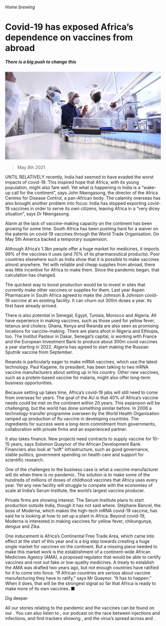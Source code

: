 ###### Home brewing

# Covid-19 has exposed Africa’s dependence on vaccines from abroad 

##### There is a big push to change this 

![image](images/20210508_MAP004_1.jpg) 

> May 8th 2021 

UNTIL RELATIVELY recently, India had seemed to have evaded the worst impacts of covid-19. This inspired hope that Africa, with its young population, might also fare well. Yet what is happening in India is a “wake-up call for the continent”, says John Nkengasong, the director of the Africa Centres for Disease Control, a pan-African body. The calamity overseas has also brought another problem into focus: India has stopped exporting covid-19 vaccines in order to serve its own citizens, leaving Africa in a “very dicey situation”, says Dr Nkengasong.

Alarm at the lack of vaccine-making capacity on the continent has been growing for some time. South Africa has been pushing hard for a waiver on the patents on covid-19 vaccines through the World Trade Organisation. On May 5th America backed a temporary suspension.


Although Africa’s 1.3bn people offer a huge market for medicines, it imports 99% of the vaccines it uses (and 70% of its pharmaceutical products). Poor countries elsewhere such as India show that it is possible to make vaccines almost anywhere. Yet with reliable and cheap supplies from abroad, there was little incentive for Africa to make them. Since the pandemic began, that calculation has changed.

The quickest way to boost production would be to invest in sites that currently make other vaccines or supplies for them. Last year Aspen Pharmacare in South Africa agreed to make the Johnson &amp; Johnson covid-19 vaccine at an existing facility. It can churn out 300m doses a year. Its first have already arrived.

There is also potential in Senegal, Egypt, Tunisia, Morocco and Algeria. All have experience in making vaccines, such as those used for yellow fever, tetanus and cholera. Ghana, Kenya and Rwanda are also seen as promising locations for vaccine-making. There are plans afoot in Nigeria and Ethiopia, too. The Institut Pasteur in Dakar, Senegal’s capital, is working with France and the European Investment Bank to produce about 300m covid vaccines a year starting in 2022. Algeria has agreed to start making the Russian Sputnik vaccine from September.

Rwanda is particularly eager to make mRNA vaccines, which use the latest technology. Paul Kagame, its president, has been talking to two mRNA vaccine manufacturers about setting up in his country. Other new vaccines, such as a protein-based vaccine for malaria, might also offer long-term business opportunities.

Because setting up takes time, Africa’s covid-19 jabs will still need to come from overseas for years. The goal of the AU is that 40% of Africa’s vaccine needs could be met on the continent within 20 years. This expansion will be challenging, but the world has done something similar before. In 2006 a technology-transfer programme overseen by the World Health Organisation ramped up production of flu vaccine in developing countries. The ingredients for success were a long-term commitment from governments, collaboration with private firms and an experienced partner.

It also takes finance. New projects need contracts to supply vaccine for 10-15 years, says Solomon Quaynor of the African Development Bank. Financiers also look at “soft” infrastructure, such as good governance, stable politics, government spending on health care and support for scientific research.

One of the challenges to the business case is what a vaccine manufacturer will do when there is no pandemic. The solution is to make some of the hundreds of millions of doses of childhood vaccines that Africa uses every year. Yet any new facility will struggle to compete with the economies of scale at India’s Serum Institute, the world’s largest vaccine producer.

Private firms are showing interest. The Serum Institute plans to start production outside India, though it has not said where. Stéphane Bancel, the boss of Moderna, which makes the high-tech mRNA covid-19 vaccine, has said he is looking at how to set up a plant in Africa. Beyond covid-19, Moderna is interested in making vaccines for yellow fever, chikungunya, dengue and Zika.

One inducement is Africa’s Continental Free Trade Area, which came into effect at the start of this year and is a big step towards creating a huge single market for vaccines on the continent. But a missing piece needed to make this market work is the establishment of a continent-wide African Medicines Agency (AMA), a proposed regulator that would be able to certify vaccines and root out fake or low-quality medicines. A treaty to establish the AMA was drafted two years ago, but not enough countries have ratified for it to come into force. “If African countries are serious about vaccine manufacturing they have to ratify,” says Mr Quaynor. “It has to happen.” When it does, that will be the strongest signal so far that Africa is ready to make more of its own vaccines. ■

Dig deeper

All our stories relating to the pandemic and the vaccines can be found on our . You can also listen to , our podcast on the race between injections and infections, and find trackers showing ,  and the virus’s spread across  and .

